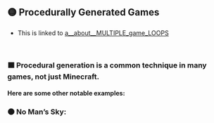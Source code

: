 ## 🟡 Procedurally Generated Games


- This is linked to [a__about__MULTIPLE_game_LOOPS](./a__about__MULTIPLE_game_LOOPS.md)

<br>

### 🟧 Procedural generation is a common technique in many games, not just Minecraft.

#### Here are some other notable examples:

### 🟤 No Man’s Sky:

